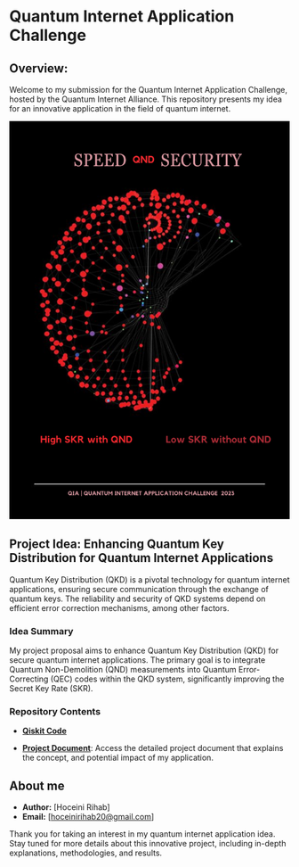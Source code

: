 # Quantum Internet Application Challenge 

## Overview:

Welcome to my submission for the Quantum Internet Application Challenge, hosted by the Quantum Internet Alliance. This repository presents my idea for an innovative application in the field of quantum internet.

![Impact of QND](https://github.com/HoceiniRihab/Quantum-Internet-Application-Challenge/blob/main/QIA.png?raw=true)

## Project Idea: Enhancing Quantum Key Distribution for Quantum Internet Applications

Quantum Key Distribution (QKD) is a pivotal technology for quantum internet applications, ensuring secure communication through the exchange of quantum keys. The reliability and security of QKD systems depend on efficient error correction mechanisms, among other factors.


### Idea Summary

My project proposal aims to enhance Quantum Key Distribution (QKD) for secure quantum internet applications. The primary goal is to integrate Quantum Non-Demolition (QND) measurements into Quantum Error-Correcting (QEC) codes within the QKD system, significantly improving the Secret Key Rate (SKR). 

### Repository Contents

- [**Qiskit Code**](https://github.com/HoceiniRihab/Quantum-Internet-Application-Challenge/blob/main/CalcSKR.ipynb)

- [**Project Document**](https://docs.google.com/document/d/16cqdiE4Rjx_u5cl3_r_FfUKrriCteB6UJmGcabaBDyc/edit?usp=sharing): Access the detailed project document that explains the concept, and potential impact of my application.

## About me

- **Author:** [Hoceini Rihab]
- **Email:** [hoceinirihab20@gmail.com]



Thank you for taking an interest in my quantum internet application idea. Stay tuned for more details about this innovative project, including in-depth explanations, methodologies, and results.
